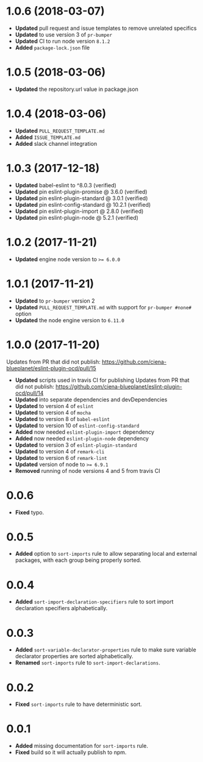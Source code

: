 # 1.0.6 (2018-03-07)
* **Updated** pull request and issue templates to remove unrelated specifics
* **Updated** to use version 3 of `pr-bumper`
* **Updated** CI to run node version `8.1.2`
* **Added** `package-lock.json` file

# 1.0.5 (2018-03-06)
* **Updated** the repository.url value in package.json


# 1.0.4 (2018-03-06)
* **Updated** `PULL_REQUEST_TEMPLATE.md`
* **Added** `ISSUE_TEMPLATE.md`
* **Added** slack channel integration

# 1.0.3 (2017-12-18)
* **Updated** babel-eslint to ^8.0.3 (verified)
* **Updated** pin eslint-plugin-promise @ 3.6.0 (verified)
* **Updated** pin eslint-plugin-standard @ 3.0.1 (verified)
* **Updated** pin eslint-config-standard @ 10.2.1 (verified)
* **Updated** pin eslint-plugin-import @ 2.8.0 (verified)
* **Updated** pin eslint-plugin-node @ 5.2.1 (verified)


# 1.0.2 (2017-11-21)
* **Updated** engine node version to `>= 6.0.0`


# 1.0.1 (2017-11-21)
* **Updated** to `pr-bumper` version 2
* **Updated** `PULL_REQUEST_TEMPLATE.md` with support for `pr-bumper #none#` option
* **Updated** the node engine version to `6.11.0`

# 1.0.0 (2017-11-20)
Updates from PR that did not publish: https://github.com/ciena-blueplanet/eslint-plugin-ocd/pull/15
* **Updated** scripts used in travis CI for publishing
Updates from PR that did not publish: https://github.com/ciena-blueplanet/eslint-plugin-ocd/pull/14
* **Updated** into separate dependencies and devDependencies
* **Updated** to version 4 of `eslint`  
* **Updated** to version 4 of `mocha`
* **Updated** to version 8 of `babel-eslint`
* **Updated** to version 10 of `eslint-config-standard`
* **Added** now needed `eslint-plugin-import` dependency
* **Added** now needed `eslint-plugin-node` dependency
* **Updated** to version 3 of `eslint-plugin-standard`
* **Updated** to version 4 of `remark-cli`
* **Updated** to version 6 of `remark-lint`
* **Updated** version of node to `>= 6.9.1`
* **Removed** running of node versions 4 and 5 from travis CI

# 0.0.6

* **Fixed** typo.


# 0.0.5

* **Added** option to `sort-imports` rule to allow separating local and external packages, with each group being properly sorted.


# 0.0.4

* **Added** `sort-import-declaration-specifiers` rule to sort import declaration specifiers alphabetically.


# 0.0.3

* **Added** `sort-variable-declarator-properties` rule to make sure variable declarator properties are sorted alphabetically.
* **Renamed** `sort-imports` rule to `sort-import-declarations`.


# 0.0.2

* **Fixed** `sort-imports` rule to have deterministic sort.


# 0.0.1

* **Added** missing documentation for `sort-imports` rule.
* **Fixed** build so it will actually publish to npm.


